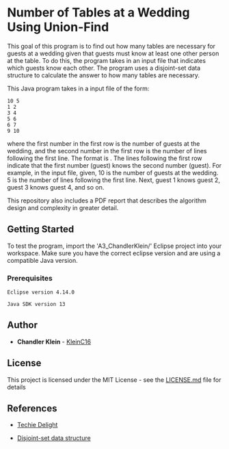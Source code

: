 # Number of Tables at a Wedding Using Union-Find

This goal of this program is to find out how many tables are necessary for guests at a wedding given that guests must know at least one other person at the table. To do this, the program takes in an input file that indicates which guests know each other. The program uses a disjoint-set data structure to calculate the answer to how many tables are necessary.

This Java program takes in a input file of the form:
```
10 5
1 2
3 4
5 6
6 7
9 10
```

where the first number in the first row is the number of guests at the wedding, and the second number in the first row is the number of lines following the first line. The format is <INTEGER><SPACE><INTEGER><RETURN>. The lines following the first row indicate that the first number (guest) knows the second number (guest). For example, in the input file, given, 10 is the number of guests at the wedding. 5 is the number of lines following the first line. Next, guest 1 knows guest 2, guest 3 knows guest 4, and so on.

This repository also includes a PDF report that describes the algorithm design and complexity in greater detail. 

## Getting Started

To test the program, import the 'A3_ChandlerKlein/' Eclipse project into your workspace. Make sure you have the correct eclipse version and are using a compatible Java version.

### Prerequisites

```
Eclipse version 4.14.0
```
```
Java SDK version 13
``` 

## Author

* **Chandler Klein** - [KleinC16](https://github.com/KleinC16)

## License

This project is licensed under the MIT License - see the [LICENSE.md](LICENSE.md) file for details

## References

* [Techie Delight](https://www.techiedelight.com/disjoint-set-data-structure-union-find-algorithm/)

* [Disjoint-set data structure](https://en.wikipedia.org/wiki/Disjoint-set_data_structure)

